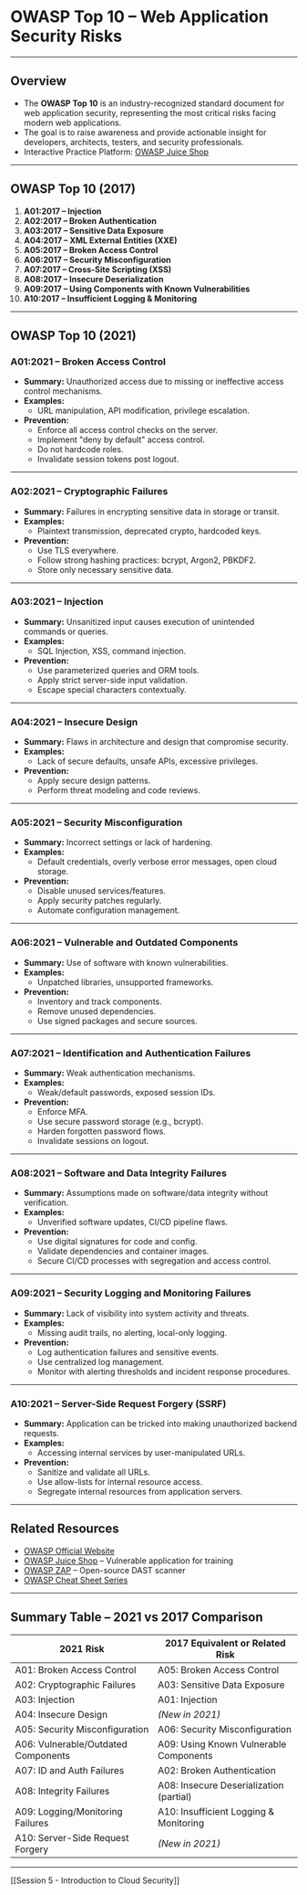 # OWASP Top 10 – Web Application Security Risks

---

## Overview

- The **OWASP Top 10** is an industry-recognized standard document for web application security, representing the most critical risks facing modern web applications.
- The goal is to raise awareness and provide actionable insight for developers, architects, testers, and security professionals.
- Interactive Practice Platform: [OWASP Juice Shop](https://juice-shop.herokuapp.com)

---

## OWASP Top 10 (2017)

1. **A01:2017 – Injection**
2. **A02:2017 – Broken Authentication**
3. **A03:2017 – Sensitive Data Exposure**
4. **A04:2017 – XML External Entities (XXE)**
5. **A05:2017 – Broken Access Control**
6. **A06:2017 – Security Misconfiguration**
7. **A07:2017 – Cross-Site Scripting (XSS)**
8. **A08:2017 – Insecure Deserialization**
9. **A09:2017 – Using Components with Known Vulnerabilities**
10. **A10:2017 – Insufficient Logging & Monitoring**

---

## OWASP Top 10 (2021)

### A01:2021 – Broken Access Control
- **Summary:** Unauthorized access due to missing or ineffective access control mechanisms.
- **Examples:**
  - URL manipulation, API modification, privilege escalation.
- **Prevention:**
  - Enforce all access control checks on the server.
  - Implement "deny by default" access control.
  - Do not hardcode roles.
  - Invalidate session tokens post logout.

---

### A02:2021 – Cryptographic Failures
- **Summary:** Failures in encrypting sensitive data in storage or transit.
- **Examples:**
  - Plaintext transmission, deprecated crypto, hardcoded keys.
- **Prevention:**
  - Use TLS everywhere.
  - Follow strong hashing practices: bcrypt, Argon2, PBKDF2.
  - Store only necessary sensitive data.

---

### A03:2021 – Injection
- **Summary:** Unsanitized input causes execution of unintended commands or queries.
- **Examples:**
  - SQL Injection, XSS, command injection.
- **Prevention:**
  - Use parameterized queries and ORM tools.
  - Apply strict server-side input validation.
  - Escape special characters contextually.

---

### A04:2021 – Insecure Design
- **Summary:** Flaws in architecture and design that compromise security.
- **Examples:**
  - Lack of secure defaults, unsafe APIs, excessive privileges.
- **Prevention:**
  - Apply secure design patterns.
  - Perform threat modeling and code reviews.

---

### A05:2021 – Security Misconfiguration
- **Summary:** Incorrect settings or lack of hardening.
- **Examples:**
  - Default credentials, overly verbose error messages, open cloud storage.
- **Prevention:**
  - Disable unused services/features.
  - Apply security patches regularly.
  - Automate configuration management.

---

### A06:2021 – Vulnerable and Outdated Components
- **Summary:** Use of software with known vulnerabilities.
- **Examples:**
  - Unpatched libraries, unsupported frameworks.
- **Prevention:**
  - Inventory and track components.
  - Remove unused dependencies.
  - Use signed packages and secure sources.

---

### A07:2021 – Identification and Authentication Failures
- **Summary:** Weak authentication mechanisms.
- **Examples:**
  - Weak/default passwords, exposed session IDs.
- **Prevention:**
  - Enforce MFA.
  - Use secure password storage (e.g., bcrypt).
  - Harden forgotten password flows.
  - Invalidate sessions on logout.

---

### A08:2021 – Software and Data Integrity Failures
- **Summary:** Assumptions made on software/data integrity without verification.
- **Examples:**
  - Unverified software updates, CI/CD pipeline flaws.
- **Prevention:**
  - Use digital signatures for code and config.
  - Validate dependencies and container images.
  - Secure CI/CD processes with segregation and access control.

---

### A09:2021 – Security Logging and Monitoring Failures
- **Summary:** Lack of visibility into system activity and threats.
- **Examples:**
  - Missing audit trails, no alerting, local-only logging.
- **Prevention:**
  - Log authentication failures and sensitive events.
  - Use centralized log management.
  - Monitor with alerting thresholds and incident response procedures.

---

### A10:2021 – Server-Side Request Forgery (SSRF)
- **Summary:** Application can be tricked into making unauthorized backend requests.
- **Examples:**
  - Accessing internal services by user-manipulated URLs.
- **Prevention:**
  - Sanitize and validate all URLs.
  - Use allow-lists for internal resource access.
  - Segregate internal resources from application servers.

---

## Related Resources

- [OWASP Official Website](https://owasp.org)
- [OWASP Juice Shop](https://juice-shop.herokuapp.com) – Vulnerable application for training
- [OWASP ZAP](https://www.zaproxy.org/) – Open-source DAST scanner
- [OWASP Cheat Sheet Series](https://cheatsheetseries.owasp.org/)

---

## Summary Table – 2021 vs 2017 Comparison

| 2021 Risk                             | 2017 Equivalent or Related Risk         |
|--------------------------------------|-----------------------------------------|
| A01: Broken Access Control           | A05: Broken Access Control              |
| A02: Cryptographic Failures          | A03: Sensitive Data Exposure            |
| A03: Injection                       | A01: Injection                          |
| A04: Insecure Design                 | *(New in 2021)*                         |
| A05: Security Misconfiguration       | A06: Security Misconfiguration          |
| A06: Vulnerable/Outdated Components  | A09: Using Known Vulnerable Components  |
| A07: ID and Auth Failures            | A02: Broken Authentication              |
| A08: Integrity Failures              | A08: Insecure Deserialization (partial) |
| A09: Logging/Monitoring Failures     | A10: Insufficient Logging & Monitoring  |
| A10: Server-Side Request Forgery     | *(New in 2021)*                         |

---

[[Session 5 - Introduction to Cloud Security]]